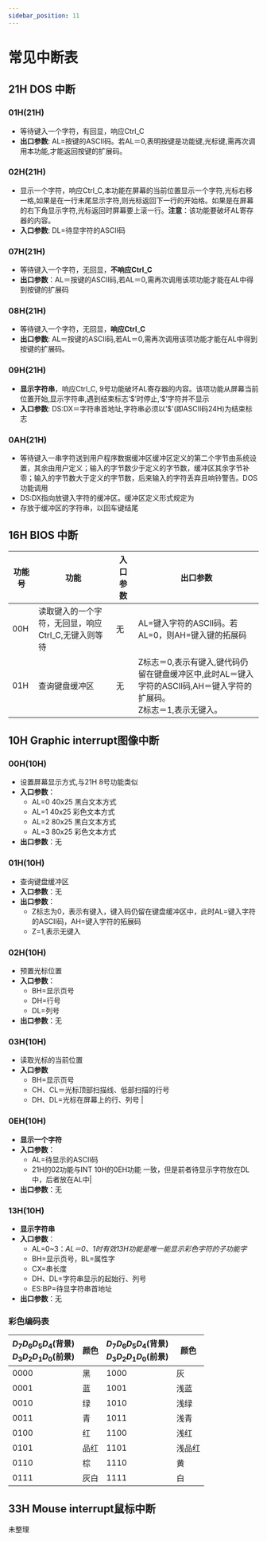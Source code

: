 ```yaml
---
sidebar_position: 11
---
```


# 常见中断表

## 21H DOS 中断

### 01H(21H)

- 等待键入一个字符，有回显，响应Ctrl_C  
- **出口参数**: AL=按键的ASCII码。若AL＝0,表明按键是功能键,光标键,需再次调用本功能,才能返回按键的扩展码。

### 02H(21H)

- 显示一个字符，响应Ctrl_C,本功能在屏幕的当前位置显示一个字符,光标右移一格,如果是在一行末尾显示字符,则光标返回下一行的开始格。如果是在屏幕的右下角显示字符,光标返回时屏幕要上滚一行。**注意**：该功能要破坏AL寄存器的内容。
- **入口参数**: DL=待显字符的ASCII码

### 07H(21H)

- 等待键入一个字符，无回显，**不响应Ctrl_C**
- **出口参数**：AL＝按键的ASCII码,若AL＝0,需再次调用该项功能才能在AL中得到按键的扩展码

### 08H(21H)

- 等待键入一个字符，无回显，**响应Ctrl_C**
- **出口参数**: AL＝按键的ASCII码,若AL＝0,需再次调用该项功能才能在AL中得到按键的扩展码。

### 09H(21H)

-  **显示字符串**，响应Ctrl_C, 9号功能破坏AL寄存器的内容。该项功能从屏幕当前位置开始,显示字符串,遇到结束标志‘\$’时停止,‘\$’字符并不显示
-  **入口参数**: DS:DX＝字符串首地址,字符串必须以‘\$'(即ASCII码24H)为结束标志

### 0AH(21H)

- 等待键入一串字符送到用户程序数据缓冲区缓冲区定义的第二个字节由系统设置，其余由用户定义；输入的字节数少于定义的字节数，缓冲区其余字节补零；输入的字节数大于定义的字节数，后来输入的字符丢弃且响铃警告。DOS功能调用
- DS:DX指向放键入字符的缓冲区。缓冲区定义形式规定为
- 存放于缓冲区的字符串，以回车键结尾

## 16H BIOS 中断

| 功能号 | 功能                                                | 入口参数 | 出口参数                                                                                                                |
| ------ | --------------------------------------------------- | -------- | ----------------------------------------------------------------------------------------------------------------------- |
| 00H    | 读取键入的一个字符，无回显，响应Ctrl_C,无键入则等待 | 无       | AL=键入字符的ASCII码。若AL=0，则AH=键入键的拓展码                                                                       |
| 01H    | 查询键盘缓冲区                                      | 无       | Z标志＝0,表示有键入,键代码仍留在键盘缓冲区中,此时AL＝键入字符的ASCII码,AH＝键入字符的扩展码。<br/> Z标志＝1,表示无键入。 |


## 10H Graphic interrupt图像中断

### 00H(10H)                                                                              

- 设置屏幕显示方式,与21H 8号功能类似
- **入口参数**：
  - AL=0 40x25 黑白文本方式
  - AL=1 40x25 彩色文本方式
  - AL=2 80x25 黑白文本方式
  - AL=3 80x25 彩色文本方式 
- **出口参数**：无

### 01H(10H)

- 查询键盘缓冲区
- **入口参数**：无
- **出口参数**：
  - Z标志为0，表示有键入，键入码仍留在键盘缓冲区中，此时AL=键入字符的ASCII码，AH=键入字符的拓展码
  - Z=1,表示无键入

### 02H(10H)                                                                                  

- 预置光标位置                          
- **入口参数**：
  - BH=显示页号
  - DH=行号
  - DL=列号                                                                      
- **出口参数**：无

### 03H(10H)

- 读取光标的当前位置 
- **入口参数**            
  - BH=显示页号
  - CH、CL＝光标顶部扫描线、低部扫描的行号
  - DH、DL=光标在屏幕上的行、列号                                        |

### 0EH(10H)                                                                                  
- **显示一个字符**                      
- **入口参数**：
  - AL=待显示的ASCII码
  - 21H的02功能与INT 10H的0EH功能 一致，但是前者待显示字符放在DL中，后者放在AL中|
- **出口参数**：无

### 13H(10H)

- **显示字符串**   
- **入口参数**：
  - AL=0~3：*AL＝0、1时有效13H功能是唯一能显示彩色字符的子功能字*
  - BH=显示页号，BL=属性字
  - CX=串长度
  - DH、DL=字符串显示的起始行、列号
  - ES:BP=待显字符串首地址
- **出口参数**：无


### 彩色编码表

| $D_7 D_6 D_5 D_4$(背景)<br/>$D_3 D_2 D_1 D_0$(前景) | 颜色 | $D_7 D_6 D_5 D_4$(背景)<br/>$D_3 D_2 D_1 D_0$(前景) | 颜色   |
| -------------------------------------------------- | ---- | -------------------------------------------------- | ------ |
| 0000                                               | 黑   | 1000                                               | 灰     |
| 0001                                               | 蓝   | 1001                                               | 浅蓝   |
| 0010                                               | 绿   | 1010                                               | 浅绿   |
| 0011                                               | 青   | 1011                                               | 浅青   |
| 0100                                               | 红   | 1100                                               | 浅红   |
| 0101                                               | 品红 | 1101                                               | 浅品红 |
| 0110                                               | 棕   | 1110                                               | 黄     |
| 0111                                               | 灰白 | 1111                                               | 白     |

## 33H Mouse interrupt鼠标中断

未整理